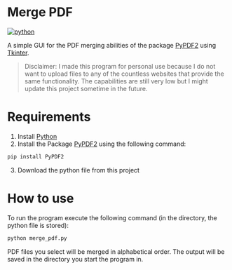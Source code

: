 # Merge PDF

<p align="left">
    <!-- Python -->
    <a href="https://www.python.org" target="_blank" rel="noreferrer"> <img src="https://img.shields.io/badge/Python-14354C?style=for-the-badge&logo=python&logoColor=white" alt="python"/></a>
</p>

A simple GUI for the PDF merging abilities of the package [PyPDF2](https://github.com/py-pdf/PyPDF2) using [Tkinter](https://docs.python.org/3/library/tkinter.html).

> Disclaimer: I made this program for personal use because I do not want to upload files to any of the countless websites that provide the same functionality. The capabilities are still very low but I might update this project sometime in the future.

# Requirements

1. Install [Python](https://www.python.org)
2. Install the Package [PyPDF2](https://github.com/py-pdf/PyPDF2) using the following command:

```bash
pip install PyPDF2
```

3. Download the python file from this project

# How to use

To run the program execute the following command (in the directory, the python file is stored):

```bash
python merge_pdf.py
```

PDF files you select will be merged in alphabetical order. The output will be saved in the directory you start the program in.
